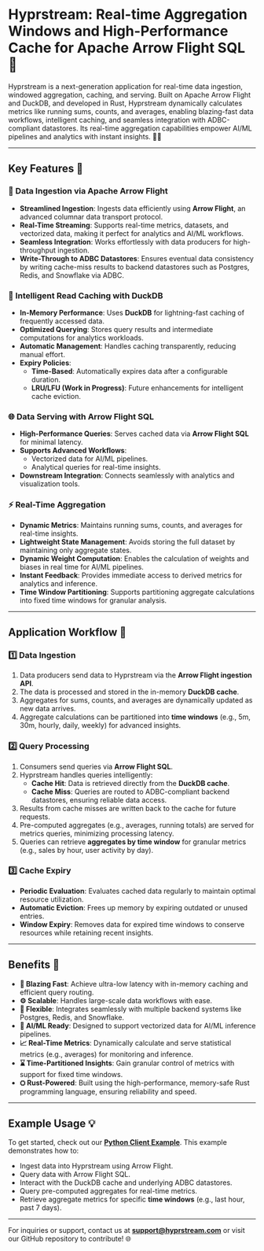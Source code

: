 # Hyprstream: Real-time Aggregation Windows and High-Performance Cache for Apache Arrow Flight SQL 🚀

Hyprstream is a next-generation application for real-time data ingestion, windowed aggregation, caching, and serving. Built on Apache Arrow Flight and DuckDB, and developed in Rust, Hyprstream dynamically calculates metrics like running sums, counts, and averages, enabling blazing-fast data workflows, intelligent caching, and seamless integration with ADBC-compliant datastores. Its real-time aggregation capabilities empower AI/ML pipelines and analytics with instant insights. 💾✨

---

## Key Features 🎯

### 🔄 Data Ingestion via Apache Arrow Flight

- **Streamlined Ingestion**: Ingests data efficiently using **Arrow Flight**, an advanced columnar data transport protocol.
- **Real-Time Streaming**: Supports real-time metrics, datasets, and vectorized data, making it perfect for analytics and AI/ML workflows.
- **Seamless Integration**: Works effortlessly with data producers for high-throughput ingestion.
- **Write-Through to ADBC Datastores**: Ensures eventual data consistency by writing cache-miss results to backend datastores such as Postgres, Redis, and Snowflake via ADBC.

### 🧠 Intelligent Read Caching with DuckDB

- **In-Memory Performance**: Uses **DuckDB** for lightning-fast caching of frequently accessed data.
- **Optimized Querying**: Stores query results and intermediate computations for analytics workloads.
- **Automatic Management**: Handles caching transparently, reducing manual effort.
- **Expiry Policies**:
  - **Time-Based**: Automatically expires data after a configurable duration.
  - **LRU/LFU (Work in Progress)**: Future enhancements for intelligent cache eviction.

### 🌐 Data Serving with Arrow Flight SQL

- **High-Performance Queries**: Serves cached data via **Arrow Flight SQL** for minimal latency.
- **Supports Advanced Workflows**:
  - Vectorized data for AI/ML pipelines.
  - Analytical queries for real-time insights.
- **Downstream Integration**: Connects seamlessly with analytics and visualization tools.

### ⚡ Real-Time Aggregation
- **Dynamic Metrics**: Maintains running sums, counts, and averages for real-time insights.
- **Lightweight State Management**: Avoids storing the full dataset by maintaining only aggregate states.
- **Dynamic Weight Computation**: Enables the calculation of weights and biases in real time for AI/ML pipelines.
- **Instant Feedback**: Provides immediate access to derived metrics for analytics and inference.
- **Time Window Partitioning**: Supports partitioning aggregate calculations into fixed time windows for granular analysis.

---

## Application Workflow 🔧

### 1️⃣ Data Ingestion

1. Data producers send data to Hyprstream via the **Arrow Flight ingestion API**.
2. The data is processed and stored in the in-memory **DuckDB cache**.
3. Aggregates for sums, counts, and averages are dynamically updated as new data arrives.
4. Aggregate calculations can be partitioned into **time windows** (e.g., 5m, 30m, hourly, daily, weekly) for advanced insights.

### 2️⃣ Query Processing

1. Consumers send queries via **Arrow Flight SQL**.
2. Hyprstream handles queries intelligently:
   - **Cache Hit**: Data is retrieved directly from the **DuckDB cache**.
   - **Cache Miss**: Queries are routed to ADBC-compliant backend datastores, ensuring reliable data access.
3. Results from cache misses are written back to the cache for future requests.
4. Pre-computed aggregates (e.g., averages, running totals) are served for metrics queries, minimizing processing latency.
5. Queries can retrieve **aggregates by time window** for granular metrics (e.g., sales by hour, user activity by day).

### 3️⃣ Cache Expiry

- **Periodic Evaluation**: Evaluates cached data regularly to maintain optimal resource utilization.
- **Automatic Eviction**: Frees up memory by expiring outdated or unused entries.
- **Window Expiry**: Removes data for expired time windows to conserve resources while retaining recent insights.

---

## Benefits 🌟

- **🚀 Blazing Fast**: Achieve ultra-low latency with in-memory caching and efficient query routing.
- **⚙️ Scalable**: Handles large-scale data workflows with ease.
- **🔗 Flexible**: Integrates seamlessly with multiple backend systems like Postgres, Redis, and Snowflake.
- **🤖 AI/ML Ready**: Designed to support vectorized data for AI/ML inference pipelines.
- **📈 Real-Time Metrics**: Dynamically calculate and serve statistical metrics (e.g., averages) for monitoring and inference.
- **⌛ Time-Partitioned Insights**: Gain granular control of metrics with support for fixed time windows.
- **⛭ Rust-Powered**: Built using the high-performance, memory-safe Rust programming language, ensuring reliability and speed.

---

## Example Usage 💡

To get started, check out our **[Python Client Example](examples/client/python)**. This example demonstrates how to:

- Ingest data into Hyprstream using Arrow Flight.
- Query data with Arrow Flight SQL.
- Interact with the DuckDB cache and underlying ADBC datastores.
- Query pre-computed aggregates for real-time metrics.
- Retrieve aggregate metrics for specific **time windows** (e.g., last hour, past 7 days).

---

For inquiries or support, contact us at **[support@hyprstream.com](mailto:support@hyprstream.com)** or visit our GitHub repository to contribute! 🌐